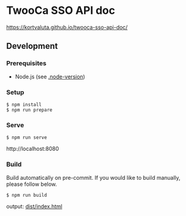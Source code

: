# TwooCa SSO API doc

https://kortvaluta.github.io/twooca-sso-api-doc/

## Development

### Prerequisites

- Node.js (see [.node-version](.node-version))

### Setup

```
$ npm install
$ npm run prepare
```

### Serve

```
$ npm run serve
```

http://localhost:8080

### Build

Build automatically on pre-commit. If you would like to build manually, please follow below.

```
$ npm run build
```

output: [dist/index.html](dist/index.html)
